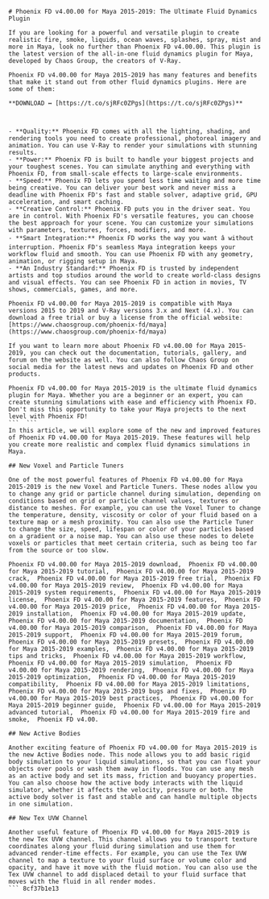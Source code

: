 
 ``` 
# Phoenix FD v4.00.00 for Maya 2015-2019: The Ultimate Fluid Dynamics Plugin
 
If you are looking for a powerful and versatile plugin to create realistic fire, smoke, liquids, ocean waves, splashes, spray, mist and more in Maya, look no further than Phoenix FD v4.00.00. This plugin is the latest version of the all-in-one fluid dynamics plugin for Maya, developed by Chaos Group, the creators of V-Ray.
 
Phoenix FD v4.00.00 for Maya 2015-2019 has many features and benefits that make it stand out from other fluid dynamics plugins. Here are some of them:
 
**DOWNLOAD ↔ [https://t.co/sjRFc0ZPgs](https://t.co/sjRFc0ZPgs)**


 
- **Quality:** Phoenix FD comes with all the lighting, shading, and rendering tools you need to create professional, photoreal imagery and animation. You can use V-Ray to render your simulations with stunning results.
- **Power:** Phoenix FD is built to handle your biggest projects and your toughest scenes. You can simulate anything and everything with Phoenix FD, from small-scale effects to large-scale environments.
- **Speed:** Phoenix FD lets you spend less time waiting and more time being creative. You can deliver your best work and never miss a deadline with Phoenix FD's fast and stable solver, adaptive grid, GPU acceleration, and smart caching.
- **Creative Control:** Phoenix FD puts you in the driver seat. You are in control. With Phoenix FD's versatile features, you can choose the best approach for your scene. You can customize your simulations with parameters, textures, forces, modifiers, and more.
- **Smart Integration:** Phoenix FD works the way you want â without interruption. Phoenix FD's seamless Maya integration keeps your workflow fluid and smooth. You can use Phoenix FD with any geometry, animation, or rigging setup in Maya.
- **An Industry Standard:** Phoenix FD is trusted by independent artists and top studios around the world to create world-class designs and visual effects. You can see Phoenix FD in action in movies, TV shows, commercials, games, and more.

Phoenix FD v4.00.00 for Maya 2015-2019 is compatible with Maya versions 2015 to 2019 and V-Ray versions 3.x and Next (4.x). You can download a free trial or buy a license from the official website: [https://www.chaosgroup.com/phoenix-fd/maya](https://www.chaosgroup.com/phoenix-fd/maya)
 
If you want to learn more about Phoenix FD v4.00.00 for Maya 2015-2019, you can check out the documentation, tutorials, gallery, and forum on the website as well. You can also follow Chaos Group on social media for the latest news and updates on Phoenix FD and other products.
 
Phoenix FD v4.00.00 for Maya 2015-2019 is the ultimate fluid dynamics plugin for Maya. Whether you are a beginner or an expert, you can create stunning simulations with ease and efficiency with Phoenix FD. Don't miss this opportunity to take your Maya projects to the next level with Phoenix FD!
 ```  ``` 
In this article, we will explore some of the new and improved features of Phoenix FD v4.00.00 for Maya 2015-2019. These features will help you create more realistic and complex fluid dynamics simulations in Maya.
 
## New Voxel and Particle Tuners
 
One of the most powerful features of Phoenix FD v4.00.00 for Maya 2015-2019 is the new Voxel and Particle Tuners. These nodes allow you to change any grid or particle channel during simulation, depending on conditions based on grid or particle channel values, textures or distance to meshes. For example, you can use the Voxel Tuner to change the temperature, density, viscosity or color of your fluid based on a texture map or a mesh proximity. You can also use the Particle Tuner to change the size, speed, lifespan or color of your particles based on a gradient or a noise map. You can also use these nodes to delete voxels or particles that meet certain criteria, such as being too far from the source or too slow.
 
Phoenix FD v4.00.00 for Maya 2015-2019 download,  Phoenix FD v4.00.00 for Maya 2015-2019 tutorial,  Phoenix FD v4.00.00 for Maya 2015-2019 crack,  Phoenix FD v4.00.00 for Maya 2015-2019 free trial,  Phoenix FD v4.00.00 for Maya 2015-2019 review,  Phoenix FD v4.00.00 for Maya 2015-2019 system requirements,  Phoenix FD v4.00.00 for Maya 2015-2019 license,  Phoenix FD v4.00.00 for Maya 2015-2019 features,  Phoenix FD v4.00.00 for Maya 2015-2019 price,  Phoenix FD v4.00.00 for Maya 2015-2019 installation,  Phoenix FD v4.00.00 for Maya 2015-2019 update,  Phoenix FD v4.00.00 for Maya 2015-2019 documentation,  Phoenix FD v4.00.00 for Maya 2015-2019 comparison,  Phoenix FD v4.00.00 for Maya 2015-2019 support,  Phoenix FD v4.00.00 for Maya 2015-2019 forum,  Phoenix FD v4.00.00 for Maya 2015-2019 presets,  Phoenix FD v4.00.00 for Maya 2015-2019 examples,  Phoenix FD v4.00.00 for Maya 2015-2019 tips and tricks,  Phoenix FD v4.00.00 for Maya 2015-2019 workflow,  Phoenix FD v4.00.00 for Maya 2015-2019 simulation,  Phoenix FD v4.00.00 for Maya 2015-2019 rendering,  Phoenix FD v4.00.00 for Maya 2015-2019 optimization,  Phoenix FD v4.00.00 for Maya 2015-2019 compatibility,  Phoenix FD v4.00.00 for Maya 2015-2019 limitations,  Phoenix FD v4.00.00 for Maya 2015-2019 bugs and fixes,  Phoenix FD v4.00.00 for Maya 2015-2019 best practices,  Phoenix FD v4.00.00 for Maya 2015-2019 beginner guide,  Phoenix FD v4.00.00 for Maya 2015-2019 advanced tutorial,  Phoenix FD v4.00.00 for Maya 2015-2019 fire and smoke,  Phoenix FD v4.00.
 
## New Active Bodies
 
Another exciting feature of Phoenix FD v4.00.00 for Maya 2015-2019 is the new Active Bodies node. This node allows you to add basic rigid body simulation to your liquid simulations, so that you can float your objects over pools or wash them away in floods. You can use any mesh as an active body and set its mass, friction and buoyancy properties. You can also choose how the active body interacts with the liquid simulator, whether it affects the velocity, pressure or both. The active body solver is fast and stable and can handle multiple objects in one simulation.
 
## New Tex UVW Channel
 
Another useful feature of Phoenix FD v4.00.00 for Maya 2015-2019 is the new Tex UVW channel. This channel allows you to transport texture coordinates along your fluid during simulation and use them for advanced render-time effects. For example, you can use the Tex UVW channel to map a texture to your fluid surface or volume color and opacity, and have it move with the fluid motion. You can also use the Tex UVW channel to add displaced detail to your fluid surface that moves with the fluid in all render modes.
 ``` 8cf37b1e13
 
